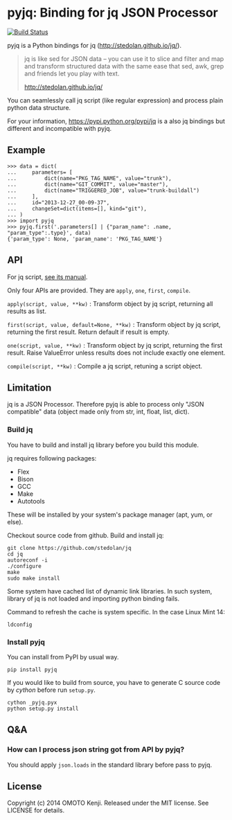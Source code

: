 pyjq: Binding for jq JSON Processor
===================================

[![Build Status](https://travis-ci.org/doloopwhile/pyjq.svg?branch=travis-ci)](https://travis-ci.org/doloopwhile/pyjq)

pyjq is a Python bindings for jq (<http://stedolan.github.io/jq/>).

> jq is like sed for JSON data – you can use it to slice and filter and
> map and transform structured data with the same ease that sed, awk,
> grep and friends let you play with text.
>
> <http://stedolan.github.io/jq/>

You can seamlessly call jq script (like regular expression) and process
plain python data structure.

For your information, <https://pypi.python.org/pypi/jq> is a also jq
bindings but different and incompatible with pyjq.

Example
-------

    >>> data = dict(
    ...     parameters= [
    ...         dict(name="PKG_TAG_NAME", value="trunk"),
    ...         dict(name="GIT_COMMIT", value="master"),
    ...         dict(name="TRIGGERED_JOB", value="trunk-buildall")
    ...     ],
    ...     id="2013-12-27_00-09-37",
    ...     changeSet=dict(items=[], kind="git"),
    ... )
    >>> import pyjq
    >>> pyjq.first('.parameters[] | {"param_name": .name, "param_type":.type}', data)
    {'param_type': None, 'param_name': 'PKG_TAG_NAME'}

API
---

For jq script, [see its manual](http://stedolan.github.io/jq/manual/).

Only four APIs are provided. They are `apply`, `one`, `first`,
`compile`.

`apply(script, value, **kw)`
:   Transform object by jq script, returning all results as list.

`first(script, value, default=None, **kw)`
:   Transform object by jq script, returning the first result. Return
    default if result is empty.

`one(script, value, **kw)`
:   Transform object by jq script, returning the first result. Raise
    ValueError unless results does not include exactly one element.

`compile(script, **kw)`
:   Compile a jq script, retuning a script object.

Limitation
----------

jq is a JSON Processor. Therefore pyjq is able to process only "JSON
compatible" data (object made only from str, int, float, list, dict).

### Build jq

You have to build and install jq library before you build this module.

jq requires following packages:

-   Flex
-   Bison
-   GCC
-   Make
-   Autotools

These will be installed by your system's package manager (apt, yum, or
else).

Checkout source code from github. Build and install jq:

    git clone https://github.com/stedolan/jq
    cd jq
    autoreconf -i
    ./configure
    make
    sudo make install

Some system have cached list of dynamic link libraries. In such system,
library of jq is not loaded and importing python binding fails.

Command to refresh the cache is system specific. In the case Linux Mint
14:

    ldconfig

### Install pyjq

You can install from PyPI by usual way.

    pip install pyjq

If you would like to build from source, you have to generate C source
code by *cython* before run `setup.py`.

    cython _pyjq.pyx
    python setup.py install

Q&A
---

### How can I process json string got from API by pyjq?

You should apply `json.loads` in the standard library before pass to
pyjq.

License
-------

Copyright (c) 2014 OMOTO Kenji. Released under the MIT license. See
LICENSE for details.
